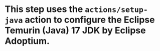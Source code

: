 # This step uses the `actions/setup-java` action to configure the Eclipse Temurin (Java) 17 JDK by Eclipse Adoptium.
